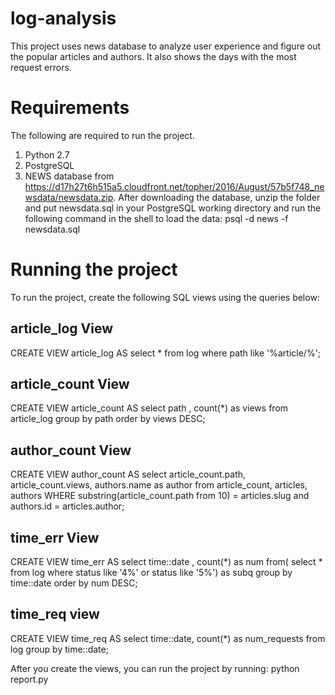 # log-analysis
This project uses news database to analyze user experience and figure out the popular articles and authors.
It also shows the days with the most request errors.

# Requirements
The following are required to run the project.
1. Python 2.7
2. PostgreSQL
3. NEWS database from https://d17h27t6h515a5.cloudfront.net/topher/2016/August/57b5f748_newsdata/newsdata.zip. After downloading the database, unzip the folder and put newsdata.sql in your PostgreSQL working directory and run the following command in the shell to load the data: psql -d news -f newsdata.sql


# Running the project
To run the project, create the following SQL views using the queries below:

## article_log View
 CREATE VIEW article_log AS select * from log where path like '%article/%';

## article_count View
CREATE VIEW article_count AS select path , count(*) as views from article_log group by path order by views DESC;

## author_count View
CREATE VIEW author_count AS  select article_count.path, article_count.views, authors.name as author from article_count,
articles, authors WHERE substring(article_count.path from 10) = articles.slug and authors.id = articles.author;

## time_err View
CREATE VIEW time_err AS select time::date , count(*) as num from( select * from log where status like '4%' or status like '5%') as subq group by time::date order by num DESC;

## time_req view
CREATE VIEW time_req AS select time::date, count(*) as num_requests from log group by time::date;

After you create the views, you can run the project by running: python report.py

